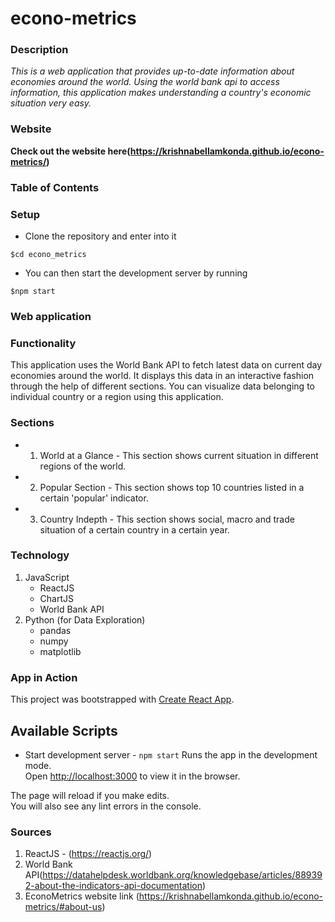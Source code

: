 # econo-metrics 

### Description 
*This is a web application that provides up-to-date information about economies around the world. Using the world bank api to access information, this application makes understanding a country's economic situation very easy.*

### Website 
**Check out the website here(https://krishnabellamkonda.github.io/econo-metrics/)**

### Table of Contents

### Setup
* Clone the repository and enter into it 
```
$cd econo_metrics
```
* You can then start the development server by running 
```
$npm start
```


### Web application 



### Functionality 
This application uses the World Bank API to fetch latest data on current day economies around the world. It displays this data in an interactive fashion through the help of different sections. You can visualize data belonging to individual country or a region using this application. 

### Sections
* 1) World at a Glance - This section shows current situation in different regions of the world. 
* 2) Popular Section - This section shows top 10 countries listed in a certain 'popular' indicator.
* 3) Country Indepth - This section shows social, macro and trade situation of a certain country in a certain year. 

### Technology 
1) JavaScript 
   - ReactJS 
   - ChartJS 
   - World Bank API 
2) Python (for Data Exploration)
   - pandas
   - numpy 
   - matplotlib 



### App in Action



This project was bootstrapped with [Create React App](https://github.com/facebook/create-react-app).

## Available Scripts

* Start development server - `npm start` 
Runs the app in the development mode.\
Open [http://localhost:3000](http://localhost:3000) to view it in the browser.

The page will reload if you make edits.\
You will also see any lint errors in the console.

### Sources
1) ReactJS - (https://reactjs.org/)
2) World Bank API(https://datahelpdesk.worldbank.org/knowledgebase/articles/889392-about-the-indicators-api-documentation) 
3) EconoMetrics website link (https://krishnabellamkonda.github.io/econo-metrics/#about-us)

